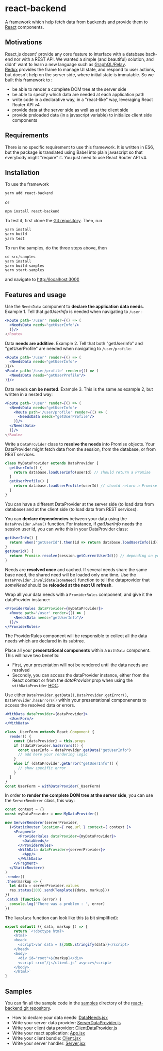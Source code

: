 # react-backend
A framework which help fetch data from backends and provide them to 
[React](https://reactjs.org/) components.

## Motivations

React.js doesnt' provide any core feature to interface with a database back-end 
nor with a REST API. We wanted a simple (and beautiful) solution, and didnt' want to learn a new language such as [GraphQL/Relay](https://facebook.github.io/relay/).  
[Redux](https://redux.js.org/) provides the frame to manage UI state, and respond to user actions, but doesn't help on the server side, where initial state is immutable.
So we built this framework to :
* be able to render a complete DOM tree at the server side
* be able to specify which data are needed at each application path
* write code in a declarative way, in a "react-like" way, leveraging React Router API v4
* provide data at the server side as well as at the client side
* provide preloaded data (in a javascript variable) to initialize client side components

## Requirements

There is no specific requirement to use this framework. It is written in ES6, but the package is translated using Babel into plain javascript so that everybody might "require" it. You just need to use React Router API v4.

## Installation

To use the framework
```js
yarn add react-backend 
```
or 
```js
npm install react-backend
```

To test it, first clone the [Git repository](https://github.com/Hextrakt/react-backend). Then, run

```js
yarn install
yarn build
yarn test
```

To run the samples, do the three steps above, then
```js
cd src/samples
yarn install
yarn build-samples
yarn start-samples
```
and navigate to [http://localhost:3000](http://localhost:3000)

## Features and usage

Use the `NeedsData` component to **declare the application data needs**.
Example 1. Tell that *getUserInfo* is needed when navigating to `/user` :

```jsx
<Route path='/user' render={() => (
  <NeedsData needs="getUserInfo"/>
  )}/>
</Route>
```

Data **needs are additive**.
Example 2. Tell that both "getUserInfo" and "getUserProfile" are needed when navigating to `/user/profile`:
```jsx
<Route path='/user' render={() => (
  <NeedsData needs="getUserInfo">
)}/>
<Route path='/user/profile' render={() => (
  <NeedsData needs="getUserProfile"/>
)}/>
```

Data needs **can be nested**.
Example 3. This is the same as example 2, but written in a nested way:

```jsx
<Route path='/user' render={() => (
  <NeedsData needs="getUserInfo">
    <Route path='/user/profile' render={() => (
      <NeedsData needs="getUserProfile"/>
    )}/>
  </NeedsData>
  )}/>
</Route>
```

Write a `DataProvider` class to **resolve the needs** into Promise objects.
Your DataProvider might fetch data from the session, from the database, or from
REST services.

```js
class MyDataProvider extends DataProvider {
  getUserInfo() {
    return database.loadUserInfo(userId) // should return a Promise
  }
  getUserProfile() {
    return database.loadUserProfile(userId) // should return a Promise
  }
}
```

You can have a different DataProvider at the server side (to load data from database) and at the client side (to load data from REST services).

You can **declare dependencies** between your data using the `DataProvider.when()` function. For instance, if *getUserInfo* needs the session user id, you can write this in your DataProvider class:

```js
getUserInfo() {
  return when("getUserId").then(id => return database.loadUserInfo(id))
}
getUserId() {
  return Promise.resolve(session.getCurrentUserId()) // depending on your session implementation
}
```

Needs are **resolved once** and cached. If several needs share the same base need, the shared need will be loaded only one time. Use the `DataProvider.invalidate(someNeed)` function to tell the dataprovider that *someNeed* should be **reloaded at the next UI refresh**.

Wrap all your data needs with a `ProviderRules` component, and give it the dataProvider instance:

```jsx
<ProviderRules dataProvider={myDataProvider}>
  <Route path='/user' render={() => (
    <NeedsData needs="getUserInfo"/>
  )}/>
</ProviderRules>
```

The ProviderRules component will be responsible to collect all the data needs which are declared in its subtree.

Place all your **presentational components** within a `WithData` component. This will have two benefits:

* First, your presentation will not be rendered until the data needs are resolved
* Secondly, you can access the dataProvider instance, either from the React context or from the *dataProvider* prop when using the `withDataProvider` [HOC](https://reactjs.org/docs/higher-order-components.html).

Use either `DataProvider.getData()`, `DataProvider.getError()`, `DataProvider.hasErrors()` within your presentational componenents to access the resolved data or errors.

```jsx
<WithData dataProvider={dataProvider}>
  <UserForm/>
</WithData>
```

```js
class _UserForm extends React.Component {
  render() {
    const {dataProvider} = this.props
    if (!dataProvider.hasErrors()) {
      const userInfo = dataProvider.getData("getUserInfo")
      // add here your rendering logic
    }
    else if (dataProvider.getError("getUserInfo")) {
      // show specific error
    }
  }
}
const UserForm = withDataProvider(_UserForm)
```

In order to **render the complete DOM tree at the server side**, you can use the `ServerRenderer` class, this way:

```jsx
const context = {}
const myDataProvider = new MyDataProvider()

new ServerRenderer(serverProvider, 
  (<StaticRouter location={ req.url } context={ context }>
    <Fragment>
      <ProviderRules dataProvider={myDataProvider}>
        <DataNeeds/>
      </ProviderRules>
      <WithData dataProvider={serverProvider}>
        <App/>
      </WithData>  
    </Fragment>
  </StaticRouter>)
)
.render()
.then(markup => {
  let data = serverProvider.values
  res.status(200).send(Template({data, markup}))
})
.catch (function (error) {
  console.log("There was a problem : ", error)
})
```

The `Template` function can look like this (a bit simplified):

```js
export default ({ data, markup }) => {
    return `<!doctype html>
    <html>
    <head>
      <script>var data = ${JSON.stringify(data)}</script>
    </head>
    <body>
      <div id="root">${markup}</div>
      <script src="/js/client.js" async></script>
    </body>
    </html>`
}
```

## Samples

You can fin all the sample code in the [samples](https://github.com/Hextrakt/react-backend/tree/master/src/samples) 
directory of the [react-backend git repository](https://github.com/Hextrakt/react-backend).

* How to declare your data needs: [DataNeeds.jsx](https://github.com/Hextrakt/react-backend/blob/master/src/samples/common/DataNeeds.jsx)
* Write your server data provider: [ServerDataProvider.js](https://github.com/Hextrakt/react-backend/blob/master/src/samples/server/ServerDataProvider.js)
* Write your client data provider: [ClientDataProvider.js](https://github.com/Hextrakt/react-backend/blob/master/src/samples/client/ClientDataProvider.js)
* Write your react application: [App.jsx](https://github.com/Hextrakt/react-backend/blob/master/src/samples/common/App.jsx)
* Write your client bundle: [Client.jsx](https://github.com/Hextrakt/react-backend/blob/master/src/samples/client/Client.jsx)
* Write your server handler: [Server.jsx](https://github.com/Hextrakt/react-backend/blob/master/src/samples/server/Server.jsx)
